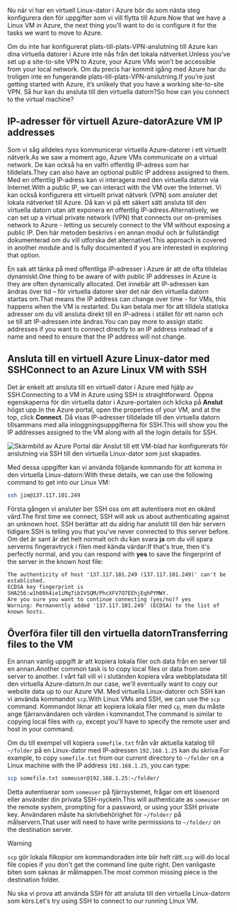<span data-ttu-id="ce58f-101">Nu när vi har en virtuell Linux-dator i Azure bör du som nästa steg konfigurera den för uppgifter som vi vill flytta till Azure.</span><span class="sxs-lookup"><span data-stu-id="ce58f-101">Now that we have a Linux VM in Azure, the next thing you’ll want to do is configure it for the tasks we want to move to Azure.</span></span>

<span data-ttu-id="ce58f-102">Om du inte har konfigurerat plats-till-plats-VPN-anslutning till Azure kan dina virtuella datorer i Azure inte nås från det lokala nätverket.</span><span class="sxs-lookup"><span data-stu-id="ce58f-102">Unless you’ve set up a site-to-site VPN to Azure, your Azure VMs won’t be accessible from your local network.</span></span> <span data-ttu-id="ce58f-103">Om du precis har kommit igång med Azure har du troligen inte en fungerande plats-till-plats-VPN-anslutning.</span><span class="sxs-lookup"><span data-stu-id="ce58f-103">If you’re just getting started with Azure, it’s unlikely that you have a working site-to-site VPN.</span></span> <span data-ttu-id="ce58f-104">Så hur kan du ansluta till den virtuella datorn?</span><span class="sxs-lookup"><span data-stu-id="ce58f-104">So how can you connect to the virtual machine?</span></span>

## <a name="azure-vm-ip-addresses"></a><span data-ttu-id="ce58f-105">IP-adresser för virtuell Azure-dator</span><span class="sxs-lookup"><span data-stu-id="ce58f-105">Azure VM IP addresses</span></span>

<span data-ttu-id="ce58f-106">Som vi såg alldeles nyss kommunicerar virtuella Azure-datorer i ett virtuellt nätverk.</span><span class="sxs-lookup"><span data-stu-id="ce58f-106">As we saw a moment ago, Azure VMs communicate on a virtual network.</span></span> <span data-ttu-id="ce58f-107">De kan också ha en valfri offentlig IP-adress som har tilldelats.</span><span class="sxs-lookup"><span data-stu-id="ce58f-107">They can also have an optional public IP address assigned to them.</span></span> <span data-ttu-id="ce58f-108">Med en offentlig IP-adress kan vi interagera med den virtuella datorn via Internet.</span><span class="sxs-lookup"><span data-stu-id="ce58f-108">With a public IP, we can interact with the VM over the Internet.</span></span> <span data-ttu-id="ce58f-109">Vi kan också konfigurera ett virtuellt privat nätverk (VPN) som ansluter det lokala nätverket till Azure. Då kan vi på ett säkert sätt ansluta till den virtuella datorn utan att exponera en offentlig IP-adress.</span><span class="sxs-lookup"><span data-stu-id="ce58f-109">Alternatively, we can set up a virtual private network (VPN) that connects our on-premises network to Azure - letting us securely connect to the VM without exposing a public IP.</span></span> <span data-ttu-id="ce58f-110">Den här metoden beskrivs i en annan modul och är fullständigt dokumenterad om du vill utforska det alternativet.</span><span class="sxs-lookup"><span data-stu-id="ce58f-110">This approach is covered in another module and is fully documented if you are interested in exploring that option.</span></span>

<span data-ttu-id="ce58f-111">En sak att tänka på med offentliga IP-adresser i Azure är att de ofta tilldelas dynamiskt.</span><span class="sxs-lookup"><span data-stu-id="ce58f-111">One thing to be aware of with public IP addresses in Azure is they are often dynamically allocated.</span></span> <span data-ttu-id="ce58f-112">Det innebär att IP-adressen kan ändras över tid – för virtuella datorer sker det när den virtuella datorn startas om.</span><span class="sxs-lookup"><span data-stu-id="ce58f-112">That means the IP address can change over time - for VMs, this happens when the VM is restarted.</span></span> <span data-ttu-id="ce58f-113">Du kan betala mer för att tilldela statiska adresser om du vill ansluta direkt till en IP-adress i stället för ett namn och se till att IP-adressen inte ändras.</span><span class="sxs-lookup"><span data-stu-id="ce58f-113">You can pay more to assign static addresses if you want to connect directly to an IP address instead of a name and need to ensure that the IP address will not change.</span></span>

## <a name="connect-to-an-azure-linux-vm-with-ssh"></a><span data-ttu-id="ce58f-114">Ansluta till en virtuell Azure Linux-dator med SSH</span><span class="sxs-lookup"><span data-stu-id="ce58f-114">Connect to an Azure Linux VM with SSH</span></span>

<span data-ttu-id="ce58f-115">Det är enkelt att ansluta till en virtuell dator i Azure med hjälp av SSH.</span><span class="sxs-lookup"><span data-stu-id="ce58f-115">Connecting to a VM in Azure using SSH is straightforward.</span></span> <span data-ttu-id="ce58f-116">Öppna egenskaperna för din virtuella dator i Azure-portalen och klicka på **Anslut** högst upp.</span><span class="sxs-lookup"><span data-stu-id="ce58f-116">In the Azure portal, open the properties of your VM, and at the top, click **Connect**.</span></span> <span data-ttu-id="ce58f-117">Då visas IP-adresser tilldelade till den virtuella datorn tillsammans med alla inloggningsuppgifterna för SSH.</span><span class="sxs-lookup"><span data-stu-id="ce58f-117">This will show you the IP addresses assigned to the VM along with all the login details for SSH.</span></span> 

![Skärmbild av Azure Portal där Anslut till ett VM-blad har konfigurerats för anslutning via SSH till den virtuella Linux-dator som just skapades.](../media/5-connect-ssh.png)

<span data-ttu-id="ce58f-119">Med dessa uppgifter kan vi använda följande kommando för att komma in den virtuella Linux-datorn:</span><span class="sxs-lookup"><span data-stu-id="ce58f-119">With these details, we can use the following command to get into our Linux VM:</span></span>

```bash
ssh jim@137.117.101.249
```

<span data-ttu-id="ce58f-120">Första gången vi ansluter ber SSH oss om att autentisera mot en okänd värd.</span><span class="sxs-lookup"><span data-stu-id="ce58f-120">The first time we connect, SSH will ask us about authenticating against an unknown host.</span></span> <span data-ttu-id="ce58f-121">SSH berättar att du aldrig har anslutit till den här servern tidigare.</span><span class="sxs-lookup"><span data-stu-id="ce58f-121">SSH is telling you that you've never connected to this server before.</span></span> <span data-ttu-id="ce58f-122">Om det är sant är det helt normalt och du kan svara **ja** om du vill spara serverns fingeravtryck i filen med kända värdar:</span><span class="sxs-lookup"><span data-stu-id="ce58f-122">If that's true, then it's perfectly normal, and you can respond with **yes** to save the fingerprint of the server in the known host file:</span></span>

```output
The authenticity of host '137.117.101.249 (137.117.101.249)' can't be established.
ECDSA key fingerprint is SHA256:w1h08h4ie1iMq7ibIVSQM/PhcXFV7O7EEhjEqhPYMWY.
Are you sure you want to continue connecting (yes/no)? yes
Warning: Permanently added '137.117.101.249' (ECDSA) to the list of known hosts.
```

## <a name="transferring-files-to-the-vm"></a><span data-ttu-id="ce58f-123">Överföra filer till den virtuella datorn</span><span class="sxs-lookup"><span data-stu-id="ce58f-123">Transferring files to the VM</span></span>

<span data-ttu-id="ce58f-124">En annan vanlig uppgift är att kopiera lokala filer och data från en server till en annan.</span><span class="sxs-lookup"><span data-stu-id="ce58f-124">Another common task is to copy local files or data from one server to another.</span></span> <span data-ttu-id="ce58f-125">I vårt fall vill vi i slutänden kopiera våra webbplatsdata till den virtuella Azure-datorn.</span><span class="sxs-lookup"><span data-stu-id="ce58f-125">In our case, we'll eventually want to copy our website data up to our Azure VM.</span></span> <span data-ttu-id="ce58f-126">Med virtuella Linux-datorer och SSH kan vi använda kommandot `scp`.</span><span class="sxs-lookup"><span data-stu-id="ce58f-126">With Linux VMs and SSH, we can use the `scp` command.</span></span> <span data-ttu-id="ce58f-127">Kommandot liknar att kopiera lokala filer med `cp`, men du måste ange fjärranvändaren och värden i kommandot.</span><span class="sxs-lookup"><span data-stu-id="ce58f-127">The command is similar to copying local files with `cp`, except you'll have to specify the remote user and host in your command.</span></span>

<span data-ttu-id="ce58f-128">Om du till exempel vill kopiera `somefile.txt` från vår aktuella katalog till `~/folder` på en Linux-dator med IP-adressen `192.168.1.25` kan du skriva:</span><span class="sxs-lookup"><span data-stu-id="ce58f-128">For example, to copy `somefile.txt` from our current directory to `~/folder` on a Linux machine with the IP address `192.168.1.25`, you can type:</span></span>

```bash
scp somefile.txt someuser@192.168.1.25:~/folder/
```

<span data-ttu-id="ce58f-129">Detta autentiserar som `someuser` på fjärrsystemet, frågar om ett lösenord eller använder din privata SSH-nyckeln.</span><span class="sxs-lookup"><span data-stu-id="ce58f-129">This will authenticate as `someuser` on the remote system, prompting for a password, or using your SSH private key.</span></span> <span data-ttu-id="ce58f-130">Användaren måste ha skrivbehörighet för `~/folder/` på målservern.</span><span class="sxs-lookup"><span data-stu-id="ce58f-130">That user will need to have write permissions to `~/folder/` on the destination server.</span></span>

> [!WARNING]
> <span data-ttu-id="ce58f-131">`scp` gör lokala filkopior om kommandoraden inte blir helt rätt.</span><span class="sxs-lookup"><span data-stu-id="ce58f-131">`scp` will do local file copies if you don't get the command line quite right.</span></span> <span data-ttu-id="ce58f-132">Den vanligaste biten som saknas är målmappen.</span><span class="sxs-lookup"><span data-stu-id="ce58f-132">The most common missing piece is the destination folder.</span></span>

<span data-ttu-id="ce58f-133">Nu ska vi prova att använda SSH för att ansluta till den virtuella Linux-datorn som körs.</span><span class="sxs-lookup"><span data-stu-id="ce58f-133">Let's try using SSH to connect to our running Linux VM.</span></span>